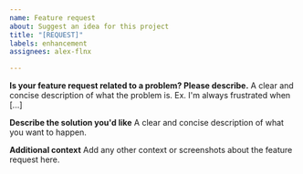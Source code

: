 ```yaml
---
name: Feature request
about: Suggest an idea for this project
title: "[REQUEST]"
labels: enhancement
assignees: alex-flnx

---
```


**Is your feature request related to a problem? Please describe.**
A clear and concise description of what the problem is. Ex. I'm always frustrated when [...]

**Describe the solution you'd like**
A clear and concise description of what you want to happen.

**Additional context**
Add any other context or screenshots about the feature request here.
